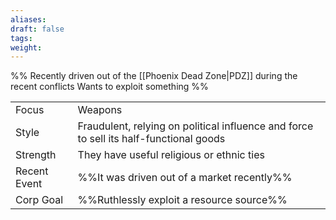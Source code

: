 ```yaml
---
aliases: 
draft: false
tags: 
weight:
---
```

%%
Recently driven out of the [[Phoenix Dead Zone|PDZ]] during the recent conflicts
Wants to exploit something
%%

|                                          |                                                                                        |
| ---------------------------------------- | -------------------------------------------------------------------------------------- |
| <span class="leftTH">Focus</span>        | Weapons                                                                                |
| <span class="leftTH">Style</span>        | Fraudulent, relying on political influence and force to sell its half-functional goods |
| <span class="leftTH">Strength</span>     | They have useful religious or ethnic ties                                              |
| <span class="leftTH">Recent Event</span> | %%It was driven out of a market recently%%                                             |
| <span class="leftTH">Corp Goal</span>    | %%Ruthlessly exploit a resource source%%                                               |
